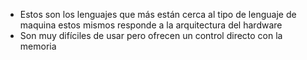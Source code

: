 - Estos son los lenguajes que más están cerca al tipo de lenguaje de maquina estos mismos responde a la arquitectura del hardware
- Son muy difíciles de usar pero ofrecen un control directo con la memoria